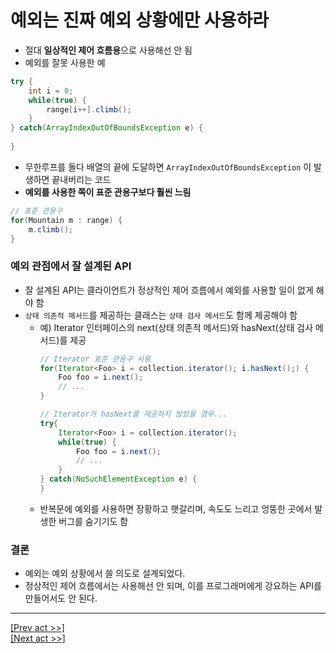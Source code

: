 # 예외는 진짜 예외 상황에만 사용하라
* 절대 **일상적인 제어 흐름용**으로 사용해선 안 됨
* 예외를 잘못 사용한 예
```java
try {
    int i = 0;
    while(true) {
        range[i++].climb();
    }
} catch(ArrayIndexOutOfBoundsException e) {
	
}
```
* 무한루프를 돌다 배열의 끝에 도달하면 `ArrayIndexOutOfBoundsException` 이 발생하면 끝내버리는 코드
* **예외를 사용한 쪽이 표준 관용구보다 훨씬 느림**
```java
// 표준 관용구
for(Mountain m : range) {
    m.climb();
}
```
### 예외 관점에서 잘 설계된 API
* 잘 설계된 API는 클라이언트가 정상적인 제어 흐름에서 예외를 사용할 일이 없게 해야 함
* `상태 의존적 메서드`를 제공하는 클래스는 `상태 검사 메서드`도 함께 제공해야 함
  * 예) Iterator 인터페이스의 next(상태 의존적 메서드)와 hasNext(상태 검사 메서드)를 제공
    ```java
    // Iterator 표준 관용구 사용
    for(Iterator<Foo> i = collection.iterator(); i.hasNext();) {
        Foo foo = i.next(); 
        // ...
    }
    
    // Iterator가 hasNext를 제공하지 않았을 경우...
    try{
        Iterator<Foo> i = collection.iterator();
        while(true) {
            Foo foo = i.next();
            // ...
        }
    } catch(NoSuchElementException e) {
    }
    ```
  * 반복문에 예외를 사용하면 장황하고 햇갈리며, 속도도 느리고 엉뚱한 곳에서 발생한 버그를 숨기기도 함
### 결론
* 예외는 예외 상황에서 쓸 의도로 설계되었다.
* 정상적인 제어 흐름에서는 사용해선 안 되며, 이를 프로그래머에게 강요하는 API를 만들어서도 안 된다.
---
[[Prev act >>]](../../chapter9/act12/README.md)  
[[Next act >>]](../act2/README.md)